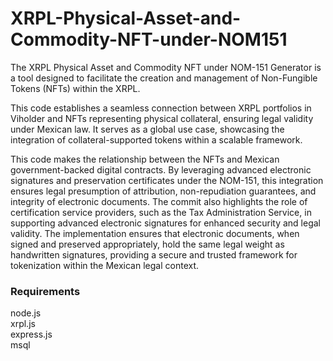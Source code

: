 # XRPL-Physical-Asset-and-Commodity-NFT-under-NOM151
The XRPL Physical Asset and Commodity NFT under NOM-151 Generator is a tool designed to facilitate the creation and management of Non-Fungible Tokens (NFTs) within the XRPL.

This code establishes a seamless connection between XRPL portfolios in Viholder and NFTs representing physical collateral, ensuring legal validity under Mexican law. It serves as a global use case, showcasing the integration of collateral-supported tokens within a scalable framework.

This code makes the relationship between the NFTs and Mexican government-backed digital contracts. By leveraging advanced electronic signatures and preservation certificates under the NOM-151, this integration ensures legal presumption of attribution, non-repudiation guarantees, and integrity of electronic documents. The commit also highlights the role of certification service providers, such as the Tax Administration Service, in supporting advanced electronic signatures for enhanced security and legal validity. The implementation ensures that electronic documents, when signed and preserved appropriately, hold the same legal weight as handwritten signatures, providing a secure and trusted framework for tokenization within the Mexican legal context. 

<h3>Requirements</h3>
node.js<br>
xrpl.js<br>
express.js<br>
msql


